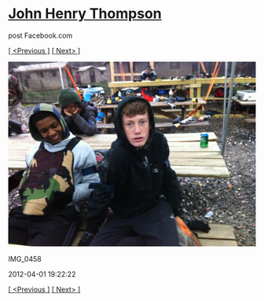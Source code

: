 # [John Henry Thompson](../README.md)
post Facebook.com

[[ <Previous ]](2012-04-01-6.md) [[ Next> ]](2012-04-01-8.md)

[![](../media/2012-04-01/Paintball-14th-B-day-IMG_0458.jpg)](../README.md)

IMG_0458

2012-04-01 19:22:22

[[ <Previous ]](2012-04-01-6.md) [[ Next> ]](2012-04-01-8.md)